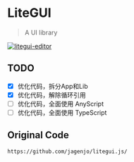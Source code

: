 # LiteGUI

> A UI library

[![litegui-editor](https://static.gausszhou.top/data/image/project/litegui.png)](https://gausszhou.github.io/litegui/)

## TODO

- [x] 优化代码，拆分App和Lib
- [x] 优化代码，解除循环引用
- [ ] 优化代码，全面使用 AnyScript
- [ ] 优化代码，全面使用 TypeScript

## Original Code

```bash
https://github.com/jagenjo/litegui.js/
```